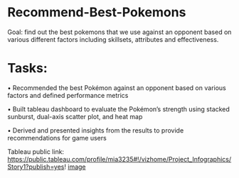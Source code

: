 # Recommend-Best-Pokemons
Goal: find out the best pokemons that we use against an opponent based on various different factors including skillsets, attributes and effectiveness.

# Tasks:
•	Recommended the best Pokémon against an opponent based on various factors and defined performance metrics

•	Built tableau dashboard to evaluate the Pokémon’s strength using stacked sunburst, dual-axis scatter plot, and heat map  

•	Derived and presented insights from the results to provide recommendations for game users

Tableau public link:  https://public.tableau.com/profile/mia3235#!/vizhome/Project_Infographics/Story1?publish=yes!
[image](https://user-images.githubusercontent.com/62028263/111699983-2f09f200-880f-11eb-99b5-2c9d5ecd4a2d.png)
